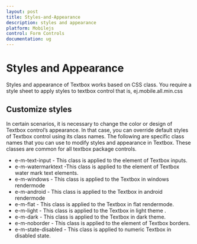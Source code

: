 ```yaml
---
layout: post
title: Styles-and-Appearance
description: styles and appearance
platform: Mobilejs
control: Form Controls
documentation: ug
---
```


# Styles and Appearance

Styles and appearance of Textbox works based on CSS class. You require a style sheet to apply styles to textbox control that is, ej.mobile.all.min.css

## Customize styles

In certain scenarios, it is necessary to change the color or design of Textbox control’s appearance. In that case, you can override default styles of Textbox control using its class names. The following are specific class names that you can use to modify styles and appearance in Textbox. These classes are common for all textbox package controls.

* e-m-text-input - This class is applied to the element of Textbox inputs.
* e-m-watermarktext -This class is applied to the element of Textbox water mark text elements.                     
* e-m-windows - This class is applied to the Textbox in windows rendermode                
* e-m-android - This class is applied to the Textbox in android rendermode
* e-m-flat - This class is applied to the Textbox in flat rendermode. 
* e-m-light - This class is applied to the Textbox in light  theme .           
* e-m-dark - This class is applied to the Textbox in dark theme.                
* e-m-noborder - This class is applied to the element of Textbox borders.
* e-m-state-disabled - This class is applied to numeric Textbox in disabled state. 



